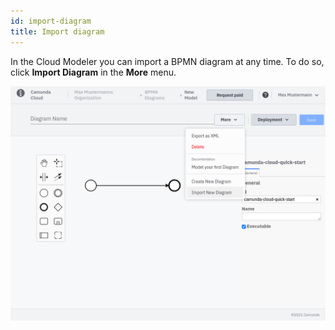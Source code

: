```yaml
---
id: import-diagram
title: Import diagram
---
```


In the Cloud Modeler you can import a BPMN diagram at any time. To do so, click **Import Diagram** in the **More** menu.

![import diagram](img/import-diagram.png)
